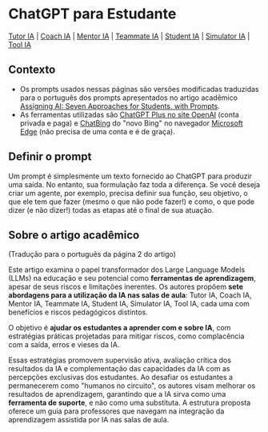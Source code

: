 # ChatGPT para Estudante

[Tutor IA](tutoria.md) | [Coach IA](coachia.md) | [Mentor IA](mentoria.md) | [Teammate IA](teammateia.md) | [Student IA](studentia.md) | [Simulator IA](simulatoria.md) | [Tool IA](toolia.md)

## Contexto

- Os prompts usados ​​nessas páginas são versões modificadas traduzidas para o português dos prompts apresentados no artigo acadêmico [Assigning AI: Seven Approaches for Students, with Prompts](https://papers.ssrn.com/sol3/papers.cfm?abstract_id=4475995).
- As ferramentas utilizadas são [ChatGPT Plus no site OpenAI](https://chat.openai.com/) (conta privada e paga) e [ChatBing](https://www.bing.com/search?q=Bing+AI&showconv=1&FORM=hpcodx) do "novo Bing" no navegador [Microsoft Edge](https://www.microsoft.com/pt-br/edge/) (não precisa de uma conta e é de graça).

## Definir o prompt

Um prompt é simplesmente um texto fornecido ao ChatGPT para produzir uma saída. No entanto, sua formulação faz toda a diferença. Se você deseja criar um agente, por exemplo, precisa definir sua função, seu objetivo, o que ele tem que fazer (mesmo o que não pode fazer!) e como, o que pode dizer (e não dizer!) todas as etapas até o final de sua atuação.

## Sobre o artigo acadêmico 

(Tradução para o português da página 2 do artigo)

Este artigo examina o papel transformador dos Large Language Models (LLMs) na educação e seu potencial como **ferramentas de aprendizagem**, apesar de seus riscos e limitações inerentes. Os autores propõem **sete abordagens para a utilização da IA nas salas de aula**: Tutor IA, Coach IA, Mentor IA, Teammate IA, Student IA, Simulator IA, Tool IA, cada uma com benefícios e riscos pedagógicos distintos. 

O objetivo é **ajudar os estudantes a aprender com e sobre IA**, com estratégias práticas projetadas para mitigar riscos, como complacência com a saída, erros e vieses da IA. 

Essas estratégias promovem supervisão ativa, avaliação crítica dos resultados da IA e complementação das capacidades da IA com as percepções exclusivas dos estudantes. Ao desafiar os estudantes a permanecerem como "humanos no circuito", os autores visam melhorar os resultados de aprendizagem, garantindo que a IA sirva como uma **ferramenta de suporte**, e não como uma substituta. A estrutura proposta oferece um guia para professores que navegam na integração da aprendizagem assistida por IA nas salas de aula.
